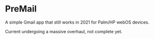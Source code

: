 # PreMail
A simple Gmail app that still works in 2021 for Palm/HP webOS devices.

Current undergoing a massive overhaul, not complete yet.
